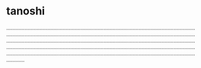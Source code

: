 # tanoshi

........................................................................................................................................................................................................................................................................................................................................................................................................................................................................................................................................................................................................................................................